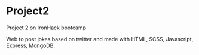 # Project2
Project 2 on IronHack bootcamp

Web to post jokes based on twitter and made with HTML, SCSS, Javascript, Express, MongoDB.
